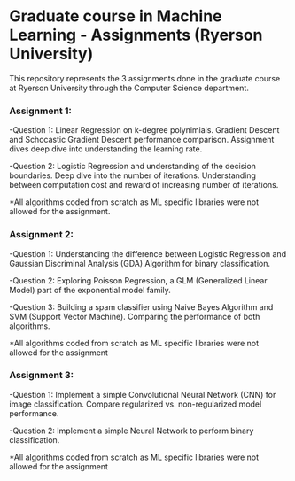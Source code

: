 # Graduate course in Machine Learning - Assignments (Ryerson University)

This repository represents the 3 assignments done in the graduate course at Ryerson University through the Computer Science department. 

### Assignment 1: 
-Question 1: Linear Regression on k-degree polynimials. Gradient Descent and Schocastic Gradient Descent performance comparison. 
Assignment dives deep dive into understanding the learning rate.

-Question 2: Logistic Regression and understanding of the decision boundaries. Deep dive into the number of iterations. Understanding between computation cost and reward of increasing number of iterations.

*All algorithms coded from scratch as ML specific libraries were not allowed for the assignment.

### Assignment 2: 
-Question 1: Understanding the difference between Logistic Regression and Gaussian Discriminal Analysis (GDA) Algorithm for binary classification. 

-Question 2: Exploring Poisson Regression, a GLM (Generalized Linear Model) part of the exponential model family. 

-Question 3: Building a spam classifier using Naive Bayes Algorithm and SVM (Support Vector Machine). Comparing the performance of both algorithms. 

*All algorithms coded from scratch as ML specific libraries were not allowed for the assignment

### Assignment 3: 
-Question 1: Implement a simple Convolutional Neural Network (CNN) for image classification. Compare regularized vs. non-regularized model performance. 

-Question 2: Implement a simple Neural Network to perform binary classification.

*All algorithms coded from scratch as ML specific libraries were not allowed for the assignment
